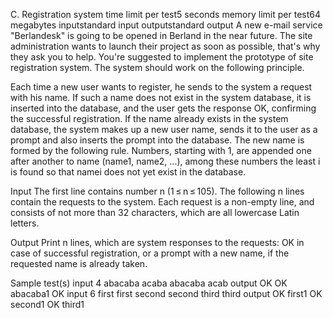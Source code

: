 C. Registration system
time limit per test5 seconds
memory limit per test64 megabytes
inputstandard input
outputstandard output
A new e-mail service "Berlandesk" is going to be opened in Berland in the near future. The site administration wants to launch their project as soon as possible, that's why they ask you to help. You're suggested to implement the prototype of site registration system. The system should work on the following principle.

Each time a new user wants to register, he sends to the system a request with his name. If such a name does not exist in the system database, it is inserted into the database, and the user gets the response OK, confirming the successful registration. If the name already exists in the system database, the system makes up a new user name, sends it to the user as a prompt and also inserts the prompt into the database. The new name is formed by the following rule. Numbers, starting with 1, are appended one after another to name (name1, name2, ...), among these numbers the least i is found so that namei does not yet exist in the database.

Input
The first line contains number n (1 ≤ n ≤ 105). The following n lines contain the requests to the system. Each request is a non-empty line, and consists of not more than 32 characters, which are all lowercase Latin letters.

Output
Print n lines, which are system responses to the requests: OK in case of successful registration, or a prompt with a new name, if the requested name is already taken.

Sample test(s)
input
4
abacaba
acaba
abacaba
acab
output
OK
OK
abacaba1
OK
input
6
first
first
second
second
third
third
output
OK
first1
OK
second1
OK
third1
